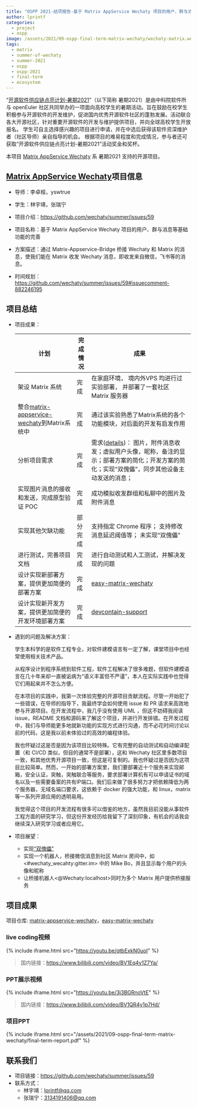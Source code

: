 ```yaml
---
title: "OSPP 2021-结项报告-基于 Matrix AppService Wechaty 项目的用户、群与消息等基础功能的完善"
author: lprintf
categories:
  - project
  - ospp
image: /assets/2021/09-ospp-final-term-matrix-wechaty/wechaty-matrix.webp
tags:
  - matrix
  - summer-of-wechaty
  - summer-2021
  - ospp
  - ospp-2021
  - final-term
  - ecosystem
---
```


“[开源软件供应链点亮计划-暑期2021](https://summer.iscas.ac.cn)”（以下简称 暑期2021）是由中科院软件所与 openEuler 社区共同举办的一项面向高校学生的暑期活动。旨在鼓励在校学生积极参与开源软件的开发维护，促进国内优秀开源软件社区的蓬勃发展。活动联合各大开源社区，针对重要开源软件的开发与维护提供项目，并向全球高校学生开放报名。 学生可自主选择感兴趣的项目进行申请，并在中选后获得该软件资深维护者（社区导师）亲自指导的机会。 根据项目的难易程度和完成情况，参与者还可获取“开源软件供应链点亮计划-暑期2021”活动奖金和奖杯。

本项目 [Matrix AppService Wechaty](https://github.com/wechaty/matrix-appservice-wechaty) 系 暑期2021 支持的开源项目。

## [Matrix AppService Wechaty](https://github.com/wechaty/matrix-appservice-wechaty)项目信息

- 导师：李卓桓，yswtrue
- 学生：林宇靖，张瑞宁
- 项目介绍：<https://github.com/wechaty/summer/issues/59>

- 项目名称：基于 Matrix AppService Wechaty 项目的用户、群与消息等基础功能的完善
- 方案描述：通过 Matrix-Appservice-Bridge 桥接 Wechaty 和 Matrix 的消息，使我们能在 Matrix 收发 Wechaty 消息，即收发来自微信，飞书等的消息。
- 时间规划：<https://github.com/wechaty/summer/issues/59#issuecomment-882246195>

## 项目总结

- 项目成果：  
  
  | 计划 | 完成情况 | 成果 |
  |---|---|---|
  | 架设 Matrix 系统 | 完成 | 在家庭环境， 境内外VPS 均进行过实验部署， 并部署了一套社区 Matrix 服务器 |
  | 整合[matrix-appservice-wechaty](https://github.com/wechaty/matrix-appservice-wechaty/)到Matrix系统中 | 完成 | 通过该实验熟悉了Matrix系统的各个功能模块，对后面的开发有启发作用 |
  | 分析项目需求 | 完成 | 需求([details](https://github.com/wechaty/summer/issues/59#issuecomment-882246195))： 图片，附件消息收发；虚拟用户头像，昵称，备注的显示；部署方案的简化；开发方案的简化；实现“双傀儡”，同步其他设备主动发送的消息； |
  | 实现图片消息的接收和发送，完成原型验证 POC | 完成 | 成功模拟收发群组和私聊中的图片及附件消息 |
  | 实现其他欠缺功能 | 部分完成 | 支持指定 Chrome 程序； 支持修改消息延迟阈值等； 未实现“双傀儡” |
  | 进行测试，完善项目文档 | 完成 | 进行自动测试和人工测试，并解决发现的问题 |
  | 设计实现新部署方案，提供更加简便的部署方案 | 完成 | [easy-matrix-wechaty](https://github.com/wechaty/easy-matrix-wechaty) |
  | 设计实现新开发方案，提供更加简便的开发环境部署方案 | 完成 | [devcontain-support](https://github.com/wechaty/matrix-appservice-wechaty/tree/devcontainer-support) |
  
- 遇到的问题及解决方案：

  学生本科学的是软件工程专业，对软件建模语言有一定了解，课堂项目中也经常使用相关技术产品。

  从程序设计到程序系统到软件工程，软件工程解决了很多难题，但软件建模语言在几十年来却一直被诟病为“语义丰富但不严谨”，本人在实际实践中也觉得它们用起来并不怎么方便。

  在本项目的实践中，我第一次体验完整的开源项目贡献流程。尽管一开始犯了一些错误，在导师的指导下，我最终学会如何使用 issue 和 PR 请求来高效地参与开源项目。在开发流程中，我几乎没有使用 UML ，但这不妨碍我阅读 issue，README 文档和源码来了解这个项目，并进行开发排错。在开发过程中，我们与导师能更多地就新功能的实现方式进行沟通，而不必花时间讨论以前的代码，这是我以前未体验过的高效的编程体验。

  我也怀疑过这是否是因为该项目比较特殊。它有完整的自动测试和自动编译配置（和 CI/CD 类似，但目的通常不是部署），这和 Wechaty 社区里多数项目一致，和其他优秀开源项目一致，但这是可复制的。我也怀疑过是否因为这项目比较简单。然而，一开始的部署方案里，我们要部署近十个服务来实现邮箱，安全认证，突触，突触联合等服务，要求部署计算机有可以申请证书的域名以及一些需要备案的共有IP端口。我们后来做了很多努力才把依赖降低为两个服务器，无域名端口要求，这依赖于 docker 的强大功能，和 linux，matrix 等一系列开源应用的透明易用。

  我觉得这个项目的开发流程有很多可以借鉴的地方，虽然我目前没能从事软件工程方面的研究学习，但这份开发经历给我留下了深刻印象，有机会的话我会继续深入研究学习或者应用它。

- 项目展望：  
  - 实现[“双傀儡”](https://github.com/wechaty/matrix-appservice-wechaty/issues/85)
  - 实现一个机器人，桥接微信消息到社区 Matrix 房间中，如 <#wechaty_wecahty:gitter.im> 中的 Mike Bo，并且显示每个用户的头像和昵称
  - 让桥接机器人<@Wechaty:localhost>同时为多个 Matrix 用户提供桥接服务

## 项目成果

项目仓库: [matrix-appservice-wechaty](https://github.com/wechaty/matrix-appservice-wechaty)，[easy-matrix-wechaty](https://github.com/wechaty/easy-matrix-wechaty)

### live coding视频

{% include iframe.html src="https://youtu.be/qtbExkN0uoI" %}

> 国内链接：<https://www.bilibili.com/video/BV1Eq4y1Z7Ya/>

### PPT展示视频

{% include iframe.html src="https://youtu.be/3j3BGRnoVtE" %}

> 国内链接：<https://www.bilibili.com/video/BV1QR4y1p7Hd/>

### 项目PPT

{% include iframe.html src="/assets/2021/09-ospp-final-term-matrix-wechaty/final-term-report.pdf" %}

## 联系我们

- 项目链接：<https://github.com/wechaty/summer/issues/59>
- 联系方式：
  - 林宇靖：lprintf@qq.com
  - 张瑞宁：3134191406@qq.com
